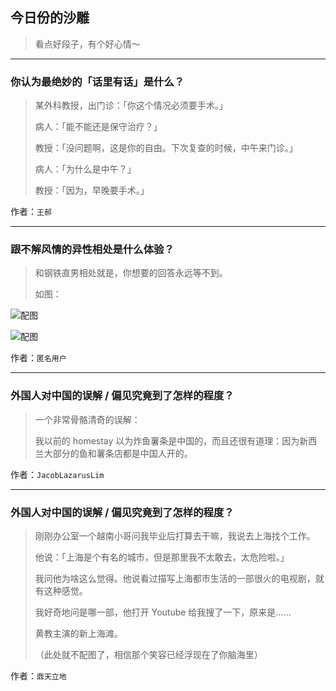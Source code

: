 ## 今日份的沙雕

> 看点好段子，有个好心情～


 
---

### 你认为最绝妙的「话里有话」是什么？

> 某外科教授，出门诊：「你这个情况必须要手术。」
> 
> 病人：「能不能还是保守治疗？」
> 
> 教授：「没问题啊，这是你的自由。下次复查的时候，中午来门诊。」
> 
> 病人：「为什么是中午？」
> 
> 教授：「因为，早晚要手术。」


作者：`王郝`

---

### 跟不解风情的异性相处是什么体验？

> 和钢铁直男相处就是，你想要的回答永远等不到。
> 
> 如图：



![配图](http://pic2.zhimg.com/70/v2-97a04a1df341b65551b300f314a93a99_b.jpg)



![配图](http://pic3.zhimg.com/70/v2-7f8e2eb58df0f4a50ef6f83f1cdf106a_b.jpg)


作者：`匿名用户`

---

### 外国人对中国的误解 / 偏见究竟到了怎样的程度？

> 一个非常骨骼清奇的误解：
> 
> 我以前的 homestay 以为炸鱼薯条是中国的，而且还很有道理：因为新西兰大部分的鱼和薯条店都是中国人开的。


作者：`JacobLazarusLim`

---

### 外国人对中国的误解 / 偏见究竟到了怎样的程度？

> 刚刚办公室一个越南小哥问我毕业后打算去干嘛，我说去上海找个工作。
> 
> 他说：「上海是个有名的城市，但是那里我不太敢去，太危险啦。」
> 
> 我问他为啥这么觉得。他说看过描写上海都市生活的一部很火的电视剧，就有这种感觉。
> 
> 我好奇地问是哪一部，他打开 Youtube 给我搜了一下，原来是……
> 
> 黄教主演的新上海滩。
> 
> （此处就不配图了，相信那个笑容已经浮现在了你脑海里）


作者：`鼎天立地`